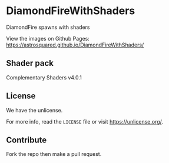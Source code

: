 # DiamondFireWithShaders
DiamondFire spawns with shaders

View the images on Github Pages: https://astrosquared.github.io/DiamondFireWithShaders/

## Shader pack
Complementary Shaders v4.0.1

## License
We have the unlicense.

For more info, read the `LICENSE` file or visit https://unlicense.org/.

## Contribute
Fork the repo then make a pull request.
